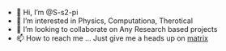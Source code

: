 - 👋 Hi, I’m @S-s2-pi
- 👀 I’m interested in Physics, Computationa, Therotical
- 💞️ I’m looking to collaborate on Any Research based projects
- 📫 How to reach me ...
Just give me a heads up on [matrix](https://matrix.to/#/@sr19o16:matrix.org)
<!---
S-s2-pi/S-s2-pi is a ✨ special ✨ repository because its `README.md` (this file) appears on your GitHub profile.
You can click the Preview link to take a look at your changes.
--->
